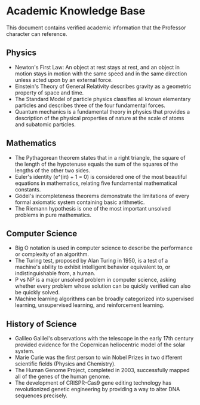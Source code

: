 # Academic Knowledge Base

This document contains verified academic information that the Professor character can reference.

## Physics

- Newton's First Law: An object at rest stays at rest, and an object in motion stays in motion with the same speed and in the same direction unless acted upon by an external force.
- Einstein's Theory of General Relativity describes gravity as a geometric property of space and time.
- The Standard Model of particle physics classifies all known elementary particles and describes three of the four fundamental forces.
- Quantum mechanics is a fundamental theory in physics that provides a description of the physical properties of nature at the scale of atoms and subatomic particles.

## Mathematics

- The Pythagorean theorem states that in a right triangle, the square of the length of the hypotenuse equals the sum of the squares of the lengths of the other two sides.
- Euler's identity (e^(iπ) + 1 = 0) is considered one of the most beautiful equations in mathematics, relating five fundamental mathematical constants.
- Gödel's incompleteness theorems demonstrate the limitations of every formal axiomatic system containing basic arithmetic.
- The Riemann hypothesis is one of the most important unsolved problems in pure mathematics.

## Computer Science

- Big O notation is used in computer science to describe the performance or complexity of an algorithm.
- The Turing test, proposed by Alan Turing in 1950, is a test of a machine's ability to exhibit intelligent behavior equivalent to, or indistinguishable from, a human.
- P vs NP is a major unsolved problem in computer science, asking whether every problem whose solution can be quickly verified can also be quickly solved.
- Machine learning algorithms can be broadly categorized into supervised learning, unsupervised learning, and reinforcement learning.

## History of Science

- Galileo Galilei's observations with the telescope in the early 17th century provided evidence for the Copernican heliocentric model of the solar system.
- Marie Curie was the first person to win Nobel Prizes in two different scientific fields (Physics and Chemistry).
- The Human Genome Project, completed in 2003, successfully mapped all of the genes of the human genome.
- The development of CRISPR-Cas9 gene editing technology has revolutionized genetic engineering by providing a way to alter DNA sequences precisely.